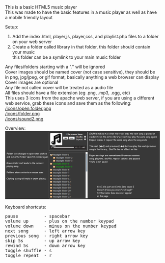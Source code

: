 This is a basic HTML5 music player<br/>
This was made to have the basic features in a music player as well as have a mobile friendly layout<br/>

Setup:<br/>
1. Add the index.html, player,js, player,css, and playlist.php files to a folder on your web server<br/>
2. Create a folder called library in that folder, this folder should contain your music<br/>
this folder can be a symlink to your main music folder<br/>

Any files/folders starting with a "." will be ignored<br/>
Cover images should be named cover (not case sensitive), they should be in png, jpg/jpeg, or gif format, basically anything a web browser can display<br/>
Cover images are optional<br/>
Any file not called cover will be treated as a audio file<br/>
All files should have a file extension (eg .png, .mp3, .ogg, etc)<br/>
This uses 3 icons from the apache web server, if you are using a different web service, grab these icons and save them as the following:<br/>
<a href="http://www.apache.org/icons/open.folder.png" target="_blank">/icons/open.folder.png</a><br/>
<a href="http://www.apache.org/icons/folder.png" target="_blank">/icons/folder.png</a><br/>
<a href="http://www.apache.org/icons/sound2.png" target="_blank">/icons/sound2.png</a><br/>

Overview:<br/>
<img src="https://raw.githubusercontent.com/GM-Script-Writer-62850/HTML5-Music-Player/master/overview.png"/>

Keyboard shortcuts:<br/>
<pre>
pause          - spacebar
volume up      - plus on the number keypad
volume down    - minus on the number keypad
next song      - left arrow key
previous song  - right arrow key
skip 5s        - up arrow key
rewind 5s      - down arrow key
toggle shuffle - s
toggle repeat  - r</pre>
